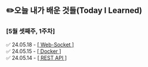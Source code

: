 ## ✏️오늘 내가 배운 것들(Today I Learned)

### [5월 셋째주, 1주차] 

✅ 24.05.18 - [[ Web-Socket ]](May/2024-05-18.md) <br/>
✅ 24.05.15 - [[ Docker ]](May/2024-05-15.md) <br/>
✅ 24.05.14 - [[ REST API ]](May/2024-05-14.md) <br/>

